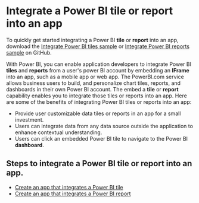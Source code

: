 <properties
   pageTitle="Integrate a Power BI tile into an app"
   description="Integrate a Power BI tile into an app"
   services="powerbi"
   documentationCenter=""
   authors="dvana"
   manager="mblythe"
   editor=""
   tags=""/>

<tags
   ms.service="powerbi"
   ms.devlang="NA"
   ms.topic="article"
   ms.tgt_pltfrm="NA"
   ms.workload="powerbi"
   ms.date="12/01/2015"
   ms.author="derrickv"/>

   # Integrate a Power BI tile or report into an app

   To quickly get started integrating a Power BI **tile** or **report** into an app, download the [Integrate Power BI tiles sample](https://github.com/Microsoft/PowerBI-CSharp/tree/master/samples/webforms/embed-a-tile-into-an-app) or [Integrate Power BI reports sample](https://github.com/Microsoft/PowerBI-CSharp/tree/master/samples/webforms/embed-a-report-into-an-app) on GitHub.

   With Power BI, you can enable application developers to integrate Power BI **tiles** and **reports** from a user's power BI account by embedding an **IFrame** into an app, such as a mobile app or web app. The PowerBI.com service allows business users to build, and personalize chart tiles, reports, and dashboards in their own Power BI account. The embed a **tile** or **report** capability enables you to integrate those tiles or reports into an app. Here are some of the benefits of integrating Power BI tiles or reports into an app:

   -	Provide user customizable data tiles or reports in an app for a small investment.
   -	Users can integrate data from any data source outside the application to enhance contextual understanding.
   -	Users can click an embedded Power BI tile to navigate to the Power BI **dashboard**.

## Steps to integrate a Power BI **tile** or **report** into an app.

   - [Create an app that integrates a Power BI tile](#create-tile)
   - [Create an app that integrates a Power BI report](#create-report)
